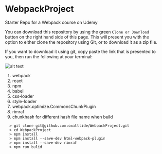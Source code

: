 # WebpackProject
Starter Repo for a Webpack course on Udemy

You can download this repository by using the green `Clone or Download` button on the right hand side of this page.  This will present you with the option to either clone the repository using Git, or to download it as a zip file.

If you want to download it using git, copy paste the link that is presented to you, then run the following at your terminal:

![alt text](https://github.com/smalltide/WebpackProject/blob/master/screenshot.png "WebpackProject")

1. webpack
2. react
3. npm
4. babel
5. css-loader
6. style-loader
7. webpack.optimize.CommonsChunkPlugin
8. rimraf
9. chunkhash for different hash file name when build

```
  > git clone git@github.com:smalltide/WebpackProject.git
  > cd WebpackProject
  > npm install
  > npm install --save-dev html-webpack-plugin
  > npm install --save-dev rimraf
  > npm run bulid
```
